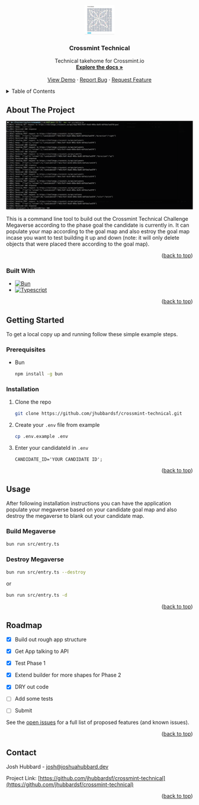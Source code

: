 <!-- Improved compatibility of back to top link: See: https://github.com/othneildrew/Best-README-Template/pull/73 -->
<a id="readme-top"></a>
<!--
*** Thanks for checking out the Best-README-Template. If you have a suggestion
*** that would make this better, please fork the repo and create a pull request
*** or simply open an issue with the tag "enhancement".
*** Don't forget to give the project a star!
*** Thanks again! Now go create something AMAZING! :D
-->



<!-- PROJECT SHIELDS -->
<!--
*** I'm using markdown "reference style" links for readability.
*** Reference links are enclosed in brackets [ ] instead of parentheses ( ).
*** See the bottom of this document for the declaration of the reference variables
*** for contributors-url, forks-url, etc. This is an optional, concise syntax you may use.
*** https://www.markdownguide.org/basic-syntax/#reference-style-links
-->
<!-- [![Contributors][contributors-shield]][contributors-url]
[![Forks][forks-shield]][forks-url]
[![Stargazers][stars-shield]][stars-url]
[![Issues][issues-shield]][issues-url]
[![MIT License][license-shield]][license-url]
[![LinkedIn][linkedin-shield]][linkedin-url] -->



<!-- PROJECT LOGO -->
<br />
<div align="center">
  <a href="https://github.com/jhubbardsf/crossmint-technical">
    <img src="images/megaverse.png" alt="Logo" width="80" height="80">
  </a>

<h3 align="center">Crossmint Technical</h3>

  <p align="center">
    Technical takehome for Crossmint.io
    <br />
    <a href="https://github.com/jhubbardsf/crossmint-technical"><strong>Explore the docs »</strong></a>
    <br />
    <br />
    <a href="https://github.com/jhubbardsf/crossmint-technical">View Demo</a>
    ·
    <a href="https://github.com/jhubbardsf/crossmint-technical/issues/new?labels=bug&template=bug-report---.md">Report Bug</a>
    ·
    <a href="https://github.com/jhubbardsf/crossmint-technical/issues/new?labels=enhancement&template=feature-request---.md">Request Feature</a>
  </p>
</div>



<!-- TABLE OF CONTENTS -->
<details>
  <summary>Table of Contents</summary>
  <ol>
    <li>
      <a href="#about-the-project">About The Project</a>
      <ul>
        <li><a href="#built-with">Built With</a></li>
      </ul>
    </li>
    <li>
      <a href="#getting-started">Getting Started</a>
      <ul>
        <li><a href="#prerequisites">Prerequisites</a></li>
        <li><a href="#installation">Installation</a></li>
      </ul>
    </li>
    <li><a href="#usage">Usage</a></li>
    <li><a href="#roadmap">Roadmap</a></li>
    <li><a href="#contributing">Contributing</a></li>
    <li><a href="#license">License</a></li>
    <li><a href="#contact">Contact</a></li>
    <li><a href="#acknowledgments">Acknowledgments</a></li>
  </ol>
</details>



<!-- ABOUT THE PROJECT -->
## About The Project

[![Product Name Screen Shot][product-screenshot]](https://example.com)

This is a command line tool to build out the Crossmint Technical Challenge
Megaverse according to the phase goal the candidate is currently in. It can
populate your map according to the goal map and also estroy the goal map incase
you want to test building it up and down (note: it will only delete objects that
were placed there according to the goal map).

<p align="right">(<a href="#readme-top">back to top</a>)</p>



### Built With

* [![Bun][Bun.sh]][Bun-url]
* [![Typescript][Typescriptlang.org]][Typescriptlang-url]

<p align="right">(<a href="#readme-top">back to top</a>)</p>



<!-- GETTING STARTED -->
## Getting Started

To get a local copy up and running follow these simple example steps.

### Prerequisites

* Bun
  ```sh
  npm install -g bun
  ```

### Installation

1. Clone the repo
   ```sh
   git clone https://github.com/jhubbardsf/crossmint-technical.git
   ```
2. Create your `.env` file from example
    ```sh
    cp .env.example .env
   ```
3. Enter your candidateId in `.env`
   ```env
   CANDIDATE_ID='YOUR CANDIDATE ID';
   ```

<p align="right">(<a href="#readme-top">back to top</a>)</p>



<!-- USAGE EXAMPLES -->
## Usage

After following installation instructions you can have the application populate
your megaverse based on your candidate goal map and also destroy the megaverse
to blank out your candidate map.

### Build Megaverse

```sh
bun run src/entry.ts
```

### Destroy Megaverse

```sh
bun run src/entry.ts --destroy
```
or
```sh
bun run src/entry.ts -d
```


<p align="right">(<a href="#readme-top">back to top</a>)</p>



<!-- ROADMAP -->
## Roadmap

- [X] Build out rough app structure
- [X] Get App talking to API
- [X] Test Phase 1
- [X] Extend builder for more shapes for Phase 2
- [X] DRY out code
- [ ] Add some tests
- [ ] Submit


See the [open issues](https://github.com/jhubbardsf/crossmint-technical/issues) for a full list of proposed features (and known issues).

<p align="right">(<a href="#readme-top">back to top</a>)</p>


<!-- CONTACT -->
## Contact

Josh Hubbard - josh@joshuahubbard.dev

Project Link: [https://github.com/jhubbardsf/crossmint-technical](https://github.com/jhubbardsf/crossmint-technical)

<p align="right">(<a href="#readme-top">back to top</a>)</p>


<!-- MARKDOWN LINKS & IMAGES -->
<!-- https://www.markdownguide.org/basic-syntax/#reference-style-links -->
[contributors-shield]: https://img.shields.io/github/contributors/jhubbardsf/crossmint-technical.svg?style=for-the-badge
[contributors-url]: https://github.com/jhubbardsf/crossmint-technical/graphs/contributors
[forks-shield]: https://img.shields.io/github/forks/jhubbardsf/crossmint-technical.svg?style=for-the-badge
[forks-url]: https://github.com/jhubbardsf/crossmint-technical/network/members
[stars-shield]: https://img.shields.io/github/stars/jhubbardsf/crossmint-technical.svg?style=for-the-badge
[stars-url]: https://github.com/jhubbardsf/crossmint-technical/stargazers
[issues-shield]: https://img.shields.io/github/issues/jhubbardsf/crossmint-technical.svg?style=for-the-badge
[issues-url]: https://github.com/jhubbardsf/crossmint-technical/issues
[license-shield]: https://img.shields.io/github/license/jhubbardsf/crossmint-technical.svg?style=for-the-badge
[license-url]: https://github.com/jhubbardsf/crossmint-technical/blob/master/LICENSE.txt
[linkedin-shield]: https://img.shields.io/badge/-LinkedIn-black.svg?style=for-the-badge&logo=linkedin&colorB=555
[linkedin-url]: https://linkedin.com/in/jhubbardsf
[product-screenshot]: images/commandline.png
[Next.js]: https://img.shields.io/badge/next.js-000000?style=for-the-badge&logo=nextdotjs&logoColor=white
[Next-url]: https://nextjs.org/
[React.js]: https://img.shields.io/badge/React-20232A?style=for-the-badge&logo=react&logoColor=61DAFB
[React-url]: https://reactjs.org/
[Vue.js]: https://img.shields.io/badge/Vue.js-35495E?style=for-the-badge&logo=vuedotjs&logoColor=4FC08D
[Vue-url]: https://vuejs.org/
[Angular.io]: https://img.shields.io/badge/Angular-DD0031?style=for-the-badge&logo=angular&logoColor=white
[Angular-url]: https://angular.io/
[Svelte.dev]: https://img.shields.io/badge/Svelte-4A4A55?style=for-the-badge&logo=svelte&logoColor=FF3E00
[Svelte-url]: https://svelte.dev/
[Laravel.com]: https://img.shields.io/badge/Laravel-FF2D20?style=for-the-badge&logo=laravel&logoColor=white
[Laravel-url]: https://laravel.com
[Bootstrap.com]: https://img.shields.io/badge/Bootstrap-563D7C?style=for-the-badge&logo=bootstrap&logoColor=white
[Bootstrap-url]: https://getbootstrap.com
[JQuery.com]: https://img.shields.io/badge/jQuery-0769AD?style=for-the-badge&logo=jquery&logoColor=white
[JQuery-url]: https://jquery.com 
[Bun.sh]: https://img.shields.io/badge/Bun-000000?style=for-the-badge&logo=bun&logoColor=white
[Bun-url]: https://bun.sh
[Typescriptlang.org]: https://img.shields.io/badge/TypeScript-007ACC?style=for-the-badge&logo=typescript&logoColor=white
[Typescriptlang-url]: https://typescriptlang.org

